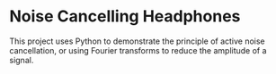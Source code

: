 # Noise Cancelling Headphones

This project uses Python to demonstrate the principle of active noise cancellation, or using Fourier transforms to reduce the amplitude of a signal. 
